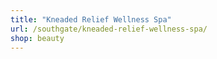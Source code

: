 ```yaml
---
title: "Kneaded Relief Wellness Spa"
url: /southgate/kneaded-relief-wellness-spa/
shop: beauty
---
```

